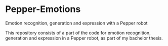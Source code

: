 # Pepper-Emotions
Emotion recognition, generation and expression with a Pepper robot

This repository consists of a part of the code for emotion recognition, generation and expression in a Pepper robot, as part of my bachelor thesis.
